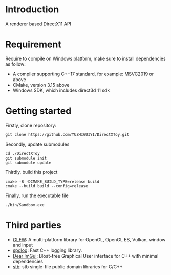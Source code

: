 # Introduction
A renderer based DirectX11 API

# Requirement 
Require to compile on Windows platform, make sure to install dependencies as follow:
- A compiler supporting C++17 standard, for example: MSVC2019 or above
- CMake, version 3.15 above
- Windows SDK, which includes direct3d 11 sdk

# Getting started
Firstly, clone repository:
```shell
git clone https://github.com/YUZHIGUIYI/DirectXToy.git
```
Secondly, update submodules
```shell
cd ./DirectXToy
git submodule init
git submodule update
```
Thirdly, build this project
```shell
cmake -B -DCMAKE_BUILD_TYPE=release build
cmake --build build --config=release
```
Finally, run the executable file
```shell
./bin/Sandbox.exe
```

# Third parties
- [GLFW](https://github.com/glfw/glfw): A multi-platform library for OpenGL, OpenGL ES, Vulkan, window and input
- [spdlog](https://github.com/gabime/spdlog): Fast C++ logging library.
- [Dear ImGui](https://github.com/ocornut/imgui): Bloat-free Graphical User interface for C++ with minimal dependencies
- [stb](https://github.com/nothings/stb): stb single-file public domain libraries for C/C++